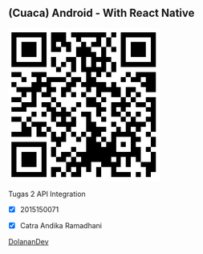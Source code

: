 ## (Cuaca) Android - With React Native

![ScanHere](https://github.com/ctrndk/Cuaca/blob/master/tunnel.png)

Tugas 2 API Integration
- [x] 2015150071
- [x] Catra Andika Ramadhani


[DolananDev](http://dolanandev.com)